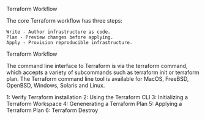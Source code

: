 Terraform Workflow

The core Terraform workflow has three steps:

    Write - Author infrastructure as code.
    Plan - Preview changes before applying.
    Apply - Provision reproducible infrastructure.

Terraform Workflow

The command line interface to Terraform is via the terraform command, which accepts a variety of subcommands such as terraform init or terraform plan.
The Terraform command line tool is available for MacOS, FreeBSD, OpenBSD, Windows, Solaris and Linux.

   1: Verify Terraform installation
   2: Using the Terraform CLI
   3: Initializing a Terraform Workspace
   4: Genenerating a Terraform Plan
   5: Applying a Terraform Plan
   6: Terraform Destroy
